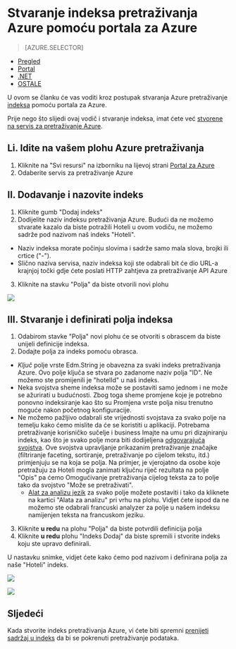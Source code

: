 <properties
    pageTitle="Stvaranje indeksa pretraživanja Azure pomoću portala za Azure | Microsoft Azure | Servis za pretraživanje glavnom računalu oblaka"
    description="Stvaranje indeksa pomoću portala za Azure."
    services="search"
    manager="jhubbard"
    authors="ashmaka"
    documentationCenter=""/>

<tags
    ms.service="search"
    ms.devlang="NA"
    ms.workload="search"
    ms.topic="article"
    ms.tgt_pltfrm="na"
    ms.date="08/29/2016"
    ms.author="ashmaka"/>

# <a name="create-an-azure-search-index-using-the-azure-portal"></a>Stvaranje indeksa pretraživanja Azure pomoću portala za Azure
> [AZURE.SELECTOR]
- [Pregled](search-what-is-an-index.md)
- [Portal](search-create-index-portal.md)
- [.NET](search-create-index-dotnet.md)
- [OSTALE](search-create-index-rest-api.md)

U ovom se članku će vas voditi kroz postupak stvaranja Azure pretraživanje [indeksa](search-what-is-an-index.md) pomoću portala za Azure.

Prije nego što slijedi ovaj vodič i stvaranje indeksa, imat ćete već [stvorene na servis za pretraživanje Azure](search-create-service-portal.md).


## <a name="i-go-to-your-azure-search-blade"></a>Li. Idite na vašem plohu Azure pretraživanja
1. Kliknite na "Svi resursi" na izborniku na lijevoj strani [Portal za Azure](https://portal.azure.com/#blade/HubsExtension/BrowseResourceBlade/resourceType/Microsoft.Search%2FsearchServices)
2. Odaberite servis za pretraživanje Azure

## <a name="ii-add-and-name-your-index"></a>II. Dodavanje i nazovite indeks
1. Kliknite gumb "Dodaj indeks"
2. Dodijelite naziv indeksu pretraživanja Azure. Budući da ne možemo stvarate kazalo da biste potražili Hoteli u ovom vodiču, ne možemo sadrže pod nazivom naš indeks "Hoteli".
  * Naziv indeksa morate počinju slovima i sadrže samo mala slova, brojki ili crtice ("-").
  * Slično naziva servisa, naziv indeksa koji ste odabrali bit će dio URL-a krajnjoj točki gdje ćete poslati HTTP zahtjeva za pretraživanje API Azure
3. Kliknite na stavku "Polja" da biste otvorili novi plohu

![](./media/search-create-index-portal/add-index.png)


## <a name="iii-create-and-define-the-fields-of-your-index"></a>III. Stvaranje i definirati polja indeksa
1. Odabirom stavke "Polja" novi plohu će se otvoriti s obrascem da biste unijeli definicije indeksa.
2. Dodajte polja za indeks pomoću obrasca.

  * *Ključ* polje vrste Edm.String je obavezna za svaki indeks pretraživanja Azure. Ovo polje ključa se stvara po zadanome naziv polja "ID". Ne možemo ste promijenili je "hotelId" u naš indeks.
  * Neka svojstva sheme indeksa može se postaviti samo jednom i ne može se ažurirati u budućnosti. Zbog toga sheme promjene koje je potrebno ponovno indeksiranje kao što su Promjena vrste polja nisu trenutno moguće nakon početnog konfiguracije.
  * Ne možemo pažljivo odabrali ste vrijednosti svojstava za svako polje na temelju kako ćemo mislite da će se koristiti u aplikaciji. Potrebama pretraživanje korisničko sučelje i business Imajte na umu pri dizajniranju indeks, kao što je svako polje mora biti dodijeljena [odgovarajuća svojstva](https://msdn.microsoft.com/library/azure/dn798941.aspx). Ove svojstva upravljanje prikazanim pretraživanje značajke (filtriranje faceting, sortiranje, pretraživanje po cijelom tekstu, itd.) primjenjuju se na koja se polja. Na primjer, je vjerojatno da osobe koje pretražuju za Hoteli mogla zanimati ključnu riječ rezultata na polje "Opis" pa ćemo Omogućivanje pretraživanja cijelog teksta za to polje tako da svojstvo "Može se pretraživati".
    * [Alat za analizu jezik](https://msdn.microsoft.com/en-us/library/azure/dn879793.aspx) za svako polje možete postaviti i tako da kliknete na kartici "Alata za analizu" pri vrhu na plohu. Vidjet ćete ispod da ne možemo ste odabrali francuski analyzer za polje u našem indeksu namijenjen teksta na francuskom jeziku.

3. Kliknite **u redu** na plohu "Polja" da biste potvrdili definicija polja
4. Kliknite **u redu** plohu "Indeks Dodaj" da biste spremili i stvorite indeks koju ste upravo definirali.

U nastavku snimke, vidjet ćete kako ćemo pod nazivom i definirana polja za naše "Hoteli" indeks.

![](./media/search-create-index-portal/field-definitions.png)

![](./media/search-create-index-portal/set-analyzer.png)

## <a name="next"></a>Sljedeći
Kada stvorite indeks pretraživanja Azure, vi ćete biti spremni [prenijeti sadržaj u indeks](search-what-is-data-import.md) da bi se pokrenuti pretraživanje podataka.
